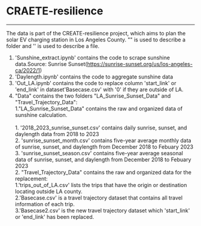 # CRAETE-resilience
------------------
The data is part of the CREATE-resilience project, which aims to plan the solar EV charging station in Los Angeles County.
"" is used to describe a folder and '' is used to describe a file.
1. 'Sunshine_extract.ipynb' contains the code to scrape sunshine data.Source: Sunrise Sunset(https://sunrise-sunset.org/us/los-angeles-ca/2022/1)
2. 'Daylength.ipynb' contains the code to aggregate sunshine data
3. 'Out_LA.ipynb' contains the code to replace column 'start_link' or 'end_link' in dataset'Basecase.csv' with '0' if they are outside of LA.
4. "Data" contains the two folders "LA_Sunrise_Sunset_Data" and "Travel_Trajectory_Data":     
	1."LA_Sunrise_Sunset_Data" contains the raw and organized data of sunshine calculation.<br />		
   		1. '2018_2023_sunrise_sunset.csv' contains daily sunrise, sunset, and daylength data from 2018 to 2023<br />
  		2. 'sunrise_sunset_month.csv' contains five-year average monthly data of sunrise, sunset, and daylength from December 2018 to Febuary 2023 <br />
   		3. 'sunrise_sunset_season.csv' contains five-year average seasonal data of sunrise, sunset, and daylength from December 2018 to Febuary 2023<br />
        2. "Travel_Trajectory_Data" contains the raw and organized data for the replacement:<br />
		1.'trips_out_of_LA.csv' lists the trips that have the origin or destination locating outside LA county.<br />
		2.'Basecase.csv' is a travel trajectory dataset that contains all travel information of each trip.<br />
		3.'Basecase2.csv' is the new travel trajectory dataset which 'start_link' or 'end_link' has been replaced. <br />

